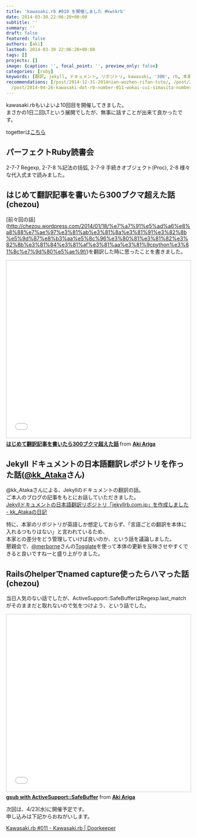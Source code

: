 ```yaml
---
title: 'kawasaki.rb #010 を開催しました #kwskrb'
date: 2014-03-30 22:06:20+00:00
subtitle: ''
summary: ''
draft: false
featured: false
authors: [aki]
lastmod: 2014-03-30 22:06:20+00:00
tags: []
projects: []
image: {caption: '', focal_point: '', preview_only: false}
categories: [ruby]
keywords: [翻訳, jekyll, ドキュメント, リポジトリ, kawasaki, '300', rb, 本家, ariga, 記事]
recommendations: [/post/2014-12-31-2014nian-wozhen-rifan-tute/, /post/2014-12-29-she-nei-delean-analyticsdu-shu-hui-wozhong-emasita/,
  /post/2014-04-26-kawasaki-dot-rb-number-011-wokai-cui-simasita-number-kwskrb/]
---
```

kawasaki.rbもいよいよ10回目を開催してきました。\
まさかの1日二回LTという展開でしたが、無事に話すことが出来て良かったです。

togetterは[こちら](http://togetter.com/li/648447)

## パーフェクトRuby読書会

2-7-7 Regexp, 2-7-8 %記法の括弧, 2-7-9 手続きオブジェクト(Proc), 2-8 様々な代入式まで読みました。

## はじめて翻訳記事を書いたら300ブクマ超えた話 (chezou)

\[前々回の話](http://chezou.wordpress.com/2014/01/18/%e7%a7%91%e5%ad%a6%e8%a8%88%e7%ae%97%e3%81%ab%e3%81%8a%e3%81%91%e3%82%8b%e5%9d%87%e8%b3%aa%e5%8c%96%e3%80%81%e3%81%82%e3%82%8b%e3%81%84%e3%81%af%e3%81%aa%e3%81%9cpython%e3%81%8c%e7%9d%80%e5%ae%9f/)を翻訳した時に思ったことを書きました。

<iframe src="//www.slideshare.net/slideshow/embed_code/key/bQD8lAbyLDM2WL" width="595" height="485" frameborder="0" marginwidth="0" marginheight="0" scrolling="no" style="border:1px solid #CCC; border-width:1px; margin-bottom:5px; max-width: 100%;" allowfullscreen> </iframe> <div style="margin-bottom:5px"> <strong> <a href="//www.slideshare.net/chezou/rails-32784327" title="はじめて翻訳記事を書いたら300ブクマ超えた話" target="_blank">はじめて翻訳記事を書いたら300ブクマ超えた話</a> </strong> from <strong><a href="https://www.slideshare.net/chezou" target="_blank">Aki Ariga</a></strong> </div>

## Jekyll ドキュメントの日本語翻訳レポジトリを作った話([@kk_Ataka](https://twitter.com/kk_Ataka)さん)

@kk_Atakaさんによる、Jekyllのドキュメントの翻訳の話。\
ご本人のブログの記事をもとにお話していただきました。\
[Jekyllドキュメントの日本語翻訳リポジトリ「jekyllrb.com.jp」を作成しました - kk_Atakaの日記](http://d.hatena.ne.jp/kk_Ataka/20140314/1394723421)

特に、本家のリポジトリが英語しか想定しておらず、「言語ごとの翻訳を本体に入れるつもりはない」と言われているため、\
本家との差分をどう管理していけば良いのか、という話を議論しました。\
懇親会で、[@merborne](https://twitter.com/merborne)さんの[Togglate](http://melborne.github.io/2014/02/17/update-togglate-for-renewed-proposal-to-translation/)を使って本体の更新を反映させやすくできると良いですねーと盛り上がりました。

## Railsのhelperでnamed capture使ったらハマった話 (chezou)

当日人気のない話でしたが、ActiveSupport::SafeBufferはRegexp.last_matchがそのままだと取れないので気をつけよう、という話でした。

<iframe src="//www.slideshare.net/slideshow/embed_code/key/LcsZkYnrInT2wl" width="595" height="485" frameborder="0" marginwidth="0" marginheight="0" scrolling="no" style="border:1px solid #CCC; border-width:1px; margin-bottom:5px; max-width: 100%;" allowfullscreen> </iframe> <div style="margin-bottom:5px"> <strong> <a href="//www.slideshare.net/chezou/namd-capture-with" title="gsub with ActiveSupport::SafeBuffer" target="_blank">gsub with ActiveSupport::SafeBuffer</a> </strong> from <strong><a href="https://www.slideshare.net/chezou" target="_blank">Aki Ariga</a></strong> </div>

次回は、4/23(水)に開催予定です。\
申し込みは下記からおねがいします。

[Kawasaki.rb #011 - Kawasaki.rb | Doorkeeper](http://kawasakirb.doorkeeper.jp/events/10187)
